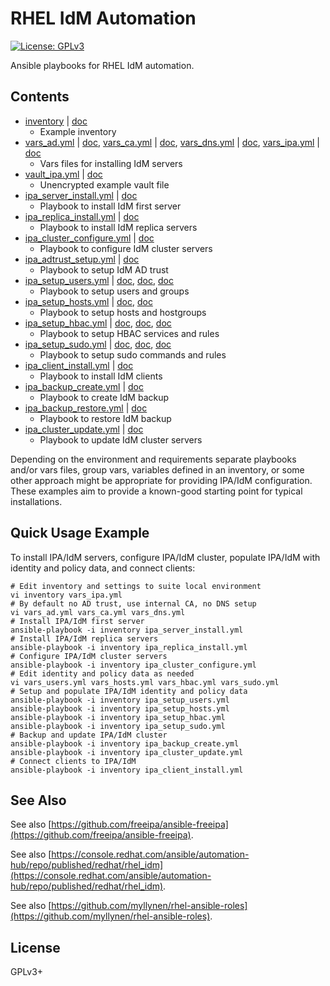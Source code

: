 # RHEL IdM Automation

[![License: GPLv3](https://img.shields.io/badge/license-GPLv3-brightgreen.svg)](https://www.gnu.org/licenses/gpl-3.0)

Ansible playbooks for RHEL IdM automation.

## Contents

* [inventory](inventory) | [doc](https://github.com/freeipa/ansible-freeipa#ansible-inventory-file)
  * Example inventory
* [vars_ad.yml](vars_ad.yml) | [doc](https://github.com/freeipa/ansible-freeipa/blob/master/README-trust.md),
  [vars_ca.yml](vars_ca.yml) | [doc](https://github.com/freeipa/ansible-freeipa/tree/master/roles/ipaserver#certificate-system-variables),
  [vars_dns.yml](vars_dns.yml) | [doc](https://github.com/freeipa/ansible-freeipa/tree/master/roles/ipaserver#dns-variables),
  [vars_ipa.yml](vars_ipa.yml) | [doc](https://github.com/freeipa/ansible-freeipa/tree/master/roles/ipaserver#base-variables)
  * Vars files for installing IdM servers
* [vault_ipa.yml](vault_ipa.yml) | [doc](https://github.com/freeipa/ansible-freeipa#ansible-inventory-file)
  * Unencrypted example vault file
* [ipa_server_install.yml](ipa_server_install.yml) | [doc](https://github.com/freeipa/ansible-freeipa/tree/master/roles/ipaserver)
  * Playbook to install IdM first server
* [ipa_replica_install.yml](ipa_replica_install.yml) | [doc](https://github.com/freeipa/ansible-freeipa/tree/master/roles/ipareplica)
  * Playbook to install IdM replica servers
* [ipa_cluster_configure.yml](ipa_cluster_configure.yml) | [doc](https://github.com/freeipa/ansible-freeipa)
  * Playbook to configure IdM cluster servers
* [ipa_adtrust_setup.yml](ipa_adtrust_setup.yml) | [doc](https://github.com/freeipa/ansible-freeipa/blob/master/README-trust.md)
  * Playbook to setup IdM AD trust
* [ipa_setup_users.yml](ipa_setup_users.yml) |
  [doc](https://github.com/freeipa/ansible-freeipa/blob/master/README-user.md),
  [doc](https://github.com/freeipa/ansible-freeipa/blob/master/README-group.md),
  [doc](https://github.com/freeipa/ansible-freeipa/blob/master/README-selfservice.md)
  * Playbook to setup users and groups
* [ipa_setup_hosts.yml](ipa_setup_hosts.yml) |
  [doc](https://github.com/freeipa/ansible-freeipa/blob/master/README-host.md),
  [doc](https://github.com/freeipa/ansible-freeipa/blob/master/README-hostgroup.md)
  * Playbook to setup hosts and hostgroups
* [ipa_setup_hbac.yml](ipa_setup_hbac.yml) |
  [doc](https://github.com/freeipa/ansible-freeipa/blob/master/README-hbacsvc.md),
  [doc](https://github.com/freeipa/ansible-freeipa/blob/master/README-hbacsvcgroup.md),
  [doc](https://github.com/freeipa/ansible-freeipa/blob/master/README-hbacrule.md)
  * Playbook to setup HBAC services and rules
* [ipa_setup_sudo.yml](ipa_setup_sudo.yml) |
  [doc](https://github.com/freeipa/ansible-freeipa/blob/master/README-sudocmd.md),
  [doc](https://github.com/freeipa/ansible-freeipa/blob/master/README-sudocmdgroup.md),
  [doc](https://github.com/freeipa/ansible-freeipa/blob/master/README-sudorule.md)
  * Playbook to setup sudo commands and rules
* [ipa_client_install.yml](ipa_client_install.yml) | [doc](https://github.com/freeipa/ansible-freeipa/tree/master/roles/ipaclient)
  * Playbook to install IdM clients
* [ipa_backup_create.yml](ipa_backup_create.yml) | [doc](https://github.com/freeipa/ansible-freeipa/tree/master/roles/ipabackup)
  * Playbook to create IdM backup
* [ipa_backup_restore.yml](ipa_backup_restore.yml) | [doc](https://github.com/freeipa/ansible-freeipa/tree/master/roles/ipabackup)
  * Playbook to restore IdM backup
* [ipa_cluster_update.yml](ipa_cluster_update.yml) | [doc](https://access.redhat.com/documentation/en-us/red_hat_enterprise_linux/9/html/installing_identity_management/update-downgrade-ipa_installing-identity-management#updating_idm_packages)
  * Playbook to update IdM cluster servers

Depending on the environment and requirements separate playbooks and/or
vars files, group vars, variables defined in an inventory, or some
other approach might be appropriate for providing IPA/IdM
configuration. These examples aim to provide a known-good starting
point for typical installations.

## Quick Usage Example

To install IPA/IdM servers, configure IPA/IdM cluster, populate IPA/IdM
with identity and policy data, and connect clients:

```
# Edit inventory and settings to suite local environment
vi inventory vars_ipa.yml
# By default no AD trust, use internal CA, no DNS setup
vi vars_ad.yml vars_ca.yml vars_dns.yml
# Install IPA/IdM first server
ansible-playbook -i inventory ipa_server_install.yml
# Install IPA/IdM replica servers
ansible-playbook -i inventory ipa_replica_install.yml
# Configure IPA/IdM cluster servers
ansible-playbook -i inventory ipa_cluster_configure.yml
# Edit identity and policy data as needed
vi vars_users.yml vars_hosts.yml vars_hbac.yml vars_sudo.yml
# Setup and populate IPA/IdM identity and policy data
ansible-playbook -i inventory ipa_setup_users.yml
ansible-playbook -i inventory ipa_setup_hosts.yml
ansible-playbook -i inventory ipa_setup_hbac.yml
ansible-playbook -i inventory ipa_setup_sudo.yml
# Backup and update IPA/IdM cluster
ansible-playbook -i inventory ipa_backup_create.yml
ansible-playbook -i inventory ipa_cluster_update.yml
# Connect clients to IPA/IdM
ansible-playbook -i inventory ipa_client_install.yml
```

## See Also

See also
[https://github.com/freeipa/ansible-freeipa](https://github.com/freeipa/ansible-freeipa).

See also
[https://console.redhat.com/ansible/automation-hub/repo/published/redhat/rhel_idm](https://console.redhat.com/ansible/automation-hub/repo/published/redhat/rhel_idm).

See also
[https://github.com/myllynen/rhel-ansible-roles](https://github.com/myllynen/rhel-ansible-roles).

## License

GPLv3+
